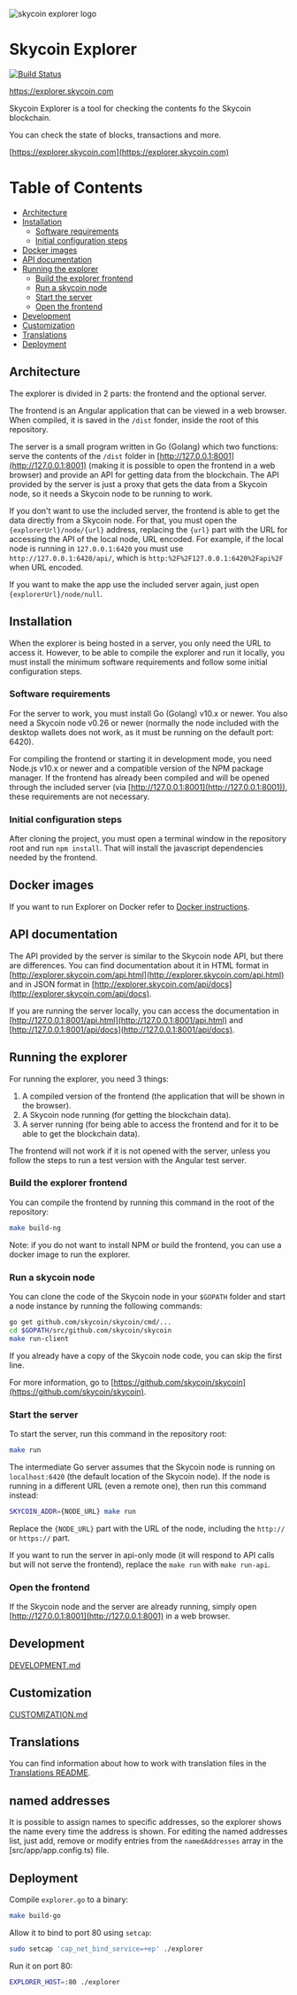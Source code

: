 ![skycoin explorer logo](https://user-images.githubusercontent.com/26845312/32426909-047fb2ae-c283-11e7-8031-6e88585a53c8.png)

# Skycoin Explorer

[![Build Status](https://travis-ci.com/skycoin/skycoin-explorer.svg?branch=develop)](https://travis-ci.com/skycoin/skycoin-explorer)

https://explorer.skycoin.com

Skycoin Explorer is a tool for checking the contents fo the Skycoin blockchain.

You can check the state of blocks, transactions and more.

[https://explorer.skycoin.com](https://explorer.skycoin.com)

# Table of Contents

<!-- MarkdownTOC levels="1,2,3,4,5" autolink="true" bracket="round" -->

- [Architecture](#architecture)
- [Installation](#installation)
	- [Software requirements](#software-requirements)
	- [Initial configuration steps](#initial-configuration-steps)
- [Docker images](#docker-images)
- [API documentation](#api-documentation)
- [Running the explorer](#running-the-explorer)
	- [Build the explorer frontend](#build-the-explorer-frontend)
  - [Run a skycoin node](#run-a-skycoin-node)
  - [Start the server](#start-the-server)
  - [Open the frontend](#open-the-frontend)
- [Development](#development)
- [Customization](#customization)
- [Translations](#translations)
- [Deployment](#deployment)

<!-- /MarkdownTOC -->

## Architecture

The explorer is divided in 2 parts: the frontend and the optional server.

The frontend is an Angular application that can be viewed in a web browser. When compiled, it is saved in the `/dist` fonder, inside the root of this repository.

The server is a small program written in Go (Golang) which two functions: serve the contents of the `/dist` folder in [http://127.0.0.1:8001](http://127.0.0.1:8001) (making it is possible to open the frontend in a web browser) and provide an API for getting data from the blockchain. The API provided by the server is just a proxy that gets the data from a Skycoin node, so it needs a Skycoin node to be running to work.

If you don't want to use the included server, the frontend is able to get the data directly from a Skycoin node. For that, you must open the `{explorerUrl}/node/{url}` address, replacing the `{url}` part with the URL for accessing the API of the local node, URL encoded. For example, if the local node is running in `127.0.0.1:6420` you must use `http://127.0.0.1:6420/api/`, which is `http:%2F%2F127.0.0.1:6420%2Fapi%2F` when URL encoded.

If you want to make the app use the included server again, just open `{explorerUrl}/node/null`.

## Installation

When the explorer is being hosted in a server, you only need the URL to access it. However, to be able to compile the explorer and run it locally, you must install the minimum software requirements and follow some initial configuration steps.

### Software requirements

For the server to work, you must install Go (Golang) v10.x or newer. You also need a Skycoin node v0.26 or newer (normally the node included with the desktop wallets does not work, as it must be running on the default port: 6420).

For compiling the frontend or starting it in development mode, you need Node.js v10.x or newer and a compatible version of the NPM package manager. If the frontend has already been compiled and will be opened through the included server (via [http://127.0.0.1:8001](http://127.0.0.1:8001)), these requirements are not necessary.

### Initial configuration steps

After cloning the project, you must open a terminal window in the repository root and run `npm install`. That will install the javascript dependencies needed by the frontend.

## Docker images

If you want to run Explorer on Docker refer to [Docker instructions](docker/images/README.md).

## API documentation

The API provided by the server is similar to the Skycoin node API, but there are differences. You can find documentation about it in HTML format in [http://explorer.skycoin.com/api.html](http://explorer.skycoin.com/api.html) and in JSON format in [http://explorer.skycoin.com/api/docs](http://explorer.skycoin.com/api/docs).

If you are running the server locally, you can access the documentation in [http://127.0.0.1:8001/api.html](http://127.0.0.1:8001/api.html) and [http://127.0.0.1:8001/api/docs](http://127.0.0.1:8001/api/docs).

## Running the explorer

For running the explorer, you need 3 things:
1) A compiled version of the frontend (the application that will be shown in the browser).
2) A Skycoin node running (for getting the blockchain data).
3) A server running (for being able to access the frontend and for it to be able to get the blockchain data).

The frontend will not work if it is not opened with the server, unless you follow the steps to run a test version with the Angular test server.

### Build the explorer frontend

You can compile the frontend by running this command in the root of the repository:

```sh
make build-ng
```

Note: if you do not want to install NPM or build the frontend, you can use a docker image to run the explorer.

### Run a skycoin node

You can clone the code of the Skycoin node in your `$GOPATH` folder and start a node instance by running the following commands:

```sh
go get github.com/skycoin/skycoin/cmd/...
cd $GOPATH/src/github.com/skycoin/skycoin
make run-client
```

If you already have a copy of the Skycoin node code, you can skip the first line.

For more information, go to [https://github.com/skycoin/skycoin](https://github.com/skycoin/skycoin).

### Start the server

To start the server, run this command in the repository root:

```sh
make run
```

The intermediate Go server assumes that the Skycoin node is running on `localhost:6420` (the default location of the Skycoin node). If the node is running in a different URL (even a remote one), then run this command instead:

```sh
SKYCOIN_ADDR={NODE_URL} make run
```

Replace the `{NODE_URL}` part with the URL of the node, including the `http://` or `https://` part.

If you want to run the server in api-only mode (it will respond to API calls but will not serve the frontend), replace the `make run` with `make run-api`.

### Open the frontend

If the Skycoin node and the server are already running, simply open [http://127.0.0.1:8001](http://127.0.0.1:8001) in a web browser.

## Development

[DEVELOPMENT.md](DEVELOPMENT.md)

## Customization

[CUSTOMIZATION.md](CUSTOMIZATION.md)

## Translations

You can find information about how to work with translation files in the [Translations README](/src/assets/i18n/README.md).

## named addresses

It is possible to assign names to specific addresses, so the explorer shows the name every time the address is shown. For editing the named addresses list, just add, remove or modify entries from the `namedAddresses` array in the [src/app/app.config.ts) file.

## Deployment

Compile `explorer.go` to a binary:

```sh
make build-go
```

Allow it to bind to port 80 using `setcap`:

```sh
sudo setcap 'cap_net_bind_service=+ep' ./explorer
```

Run it on port 80:

```sh
EXPLORER_HOST=:80 ./explorer
```
